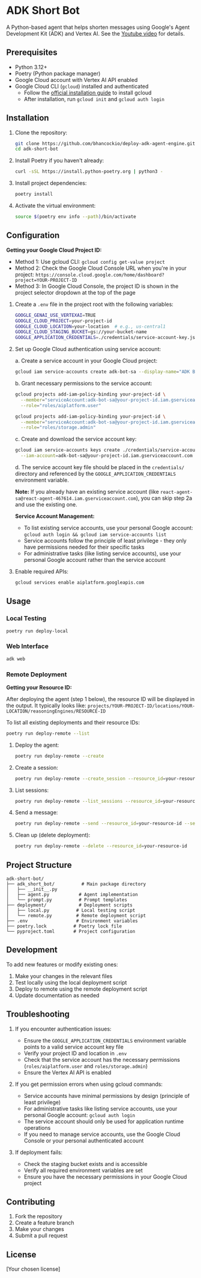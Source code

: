 # ADK Short Bot

A Python-based agent that helps shorten messages using Google's Agent Development Kit (ADK) and Vertex AI. See the [Youtube video](https://www.youtube.com/watch?v=bPtKnDIVEsg) for details.

## Prerequisites

- Python 3.12+
- Poetry (Python package manager)
- Google Cloud account with Vertex AI API enabled
- Google Cloud CLI (`gcloud`) installed and authenticated
  - Follow the [official installation guide](https://cloud.google.com/sdk/docs/install) to install gcloud
  - After installation, run `gcloud init` and `gcloud auth login`

## Installation

1. Clone the repository:

   ```bash
   git clone https://github.com/bhancockio/deploy-adk-agent-engine.git
   cd adk-short-bot
   ```

2. Install Poetry if you haven't already:

   ```bash
   curl -sSL https://install.python-poetry.org | python3 -
   ```

3. Install project dependencies:

   ```bash
   poetry install
   ```

4. Activate the virtual environment:

   ```bash
   source $(poetry env info --path)/bin/activate
   ```

## Configuration

**Getting your Google Cloud Project ID:**

- Method 1: Use gcloud CLI: `gcloud config get-value project`
- Method 2: Check the Google Cloud Console URL when you're in your project: `https://console.cloud.google.com/home/dashboard?project=YOUR-PROJECT-ID`
- Method 3: In Google Cloud Console, the project ID is shown in the project selector dropdown at the top of the page

1. Create a `.env` file in the project root with the following variables:

   ```bash
   GOOGLE_GENAI_USE_VERTEXAI=TRUE
   GOOGLE_CLOUD_PROJECT=your-project-id
   GOOGLE_CLOUD_LOCATION=your-location  # e.g., us-central1
   GOOGLE_CLOUD_STAGING_BUCKET=gs://your-bucket-name
   GOOGLE_APPLICATION_CREDENTIALS=./credentials/service-account-key.json
   ```

2. Set up Google Cloud authentication using service account:

   a. Create a service account in your Google Cloud project:

   ```bash
   gcloud iam service-accounts create adk-bot-sa --display-name="ADK Bot Service Account"
   ```

   b. Grant necessary permissions to the service account:

   ```bash
   gcloud projects add-iam-policy-binding your-project-id \
     --member="serviceAccount:adk-bot-sa@your-project-id.iam.gserviceaccount.com" \
     --role="roles/aiplatform.user"
   
   gcloud projects add-iam-policy-binding your-project-id \
     --member="serviceAccount:adk-bot-sa@your-project-id.iam.gserviceaccount.com" \
     --role="roles/storage.admin"
   ```

   c. Create and download the service account key:

   ```bash
   gcloud iam service-accounts keys create ./credentials/service-account-key.json \
     --iam-account=adk-bot-sa@your-project-id.iam.gserviceaccount.com
   ```

   d. The service account key file should be placed in the `credentials/` directory and referenced by the `GOOGLE_APPLICATION_CREDENTIALS` environment variable.

   **Note:** If you already have an existing service account (like `react-agent-sa@react-agent-467614.iam.gserviceaccount.com`), you can skip step 2a and use the existing one.

   **Service Account Management:**
   - To list existing service accounts, use your personal Google account: `gcloud auth login && gcloud iam service-accounts list`
   - Service accounts follow the principle of least privilege - they only have permissions needed for their specific tasks
   - For administrative tasks (like listing service accounts), use your personal Google account rather than the service account

3. Enable required APIs:

   ```bash
   gcloud services enable aiplatform.googleapis.com
   ```

## Usage

### Local Testing

```bash
poetry run deploy-local
```

### Web Interface

```bash
adk web
```

### Remote Deployment

**Getting your Resource ID:**

After deploying the agent (step 1 below), the resource ID will be displayed in the output. It typically looks like:
`projects/YOUR-PROJECT-ID/locations/YOUR-LOCATION/reasoningEngines/RESOURCE-ID`

To list all existing deployments and their resource IDs:

```bash
poetry run deploy-remote --list
```

1. Deploy the agent:

   ```bash
   poetry run deploy-remote --create
   ```

2. Create a session:

   ```bash
   poetry run deploy-remote --create_session --resource_id=your-resource-id
   ```

3. List sessions:

   ```bash
   poetry run deploy-remote --list_sessions --resource_id=your-resource-id
   ```

4. Send a message:

   ```bash
   poetry run deploy-remote --send --resource_id=your-resource-id --session_id=your-session-id --message="Hello, how are you doing today? So far, I've made breakfast today, walkted dogs, and went to work."
   ```

5. Clean up (delete deployment):

   ```bash
   poetry run deploy-remote --delete --resource_id=your-resource-id
   ```

## Project Structure

```text
adk-short-bot/
├── adk_short_bot/          # Main package directory
│   ├── __init__.py
│   ├── agent.py           # Agent implementation
│   └── prompt.py          # Prompt templates
├── deployment/            # Deployment scripts
│   ├── local.py          # Local testing script
│   └── remote.py         # Remote deployment script
├── .env                  # Environment variables
├── poetry.lock          # Poetry lock file
└── pyproject.toml       # Project configuration
```

## Development

To add new features or modify existing ones:

1. Make your changes in the relevant files
2. Test locally using the local deployment script
3. Deploy to remote using the remote deployment script
4. Update documentation as needed

## Troubleshooting

1. If you encounter authentication issues:
   - Ensure the `GOOGLE_APPLICATION_CREDENTIALS` environment variable points to a valid service account key file
   - Verify your project ID and location in `.env`
   - Check that the service account has the necessary permissions (`roles/aiplatform.user` and `roles/storage.admin`)
   - Ensure the Vertex AI API is enabled

2. If you get permission errors when using gcloud commands:
   - Service accounts have minimal permissions by design (principle of least privilege)
   - For administrative tasks like listing service accounts, use your personal Google account: `gcloud auth login`
   - The service account should only be used for application runtime operations
   - If you need to manage service accounts, use the Google Cloud Console or your personal authenticated account

3. If deployment fails:
   - Check the staging bucket exists and is accessible
   - Verify all required environment variables are set
   - Ensure you have the necessary permissions in your Google Cloud project

## Contributing

1. Fork the repository
2. Create a feature branch
3. Make your changes
4. Submit a pull request

## License

[Your chosen license]
